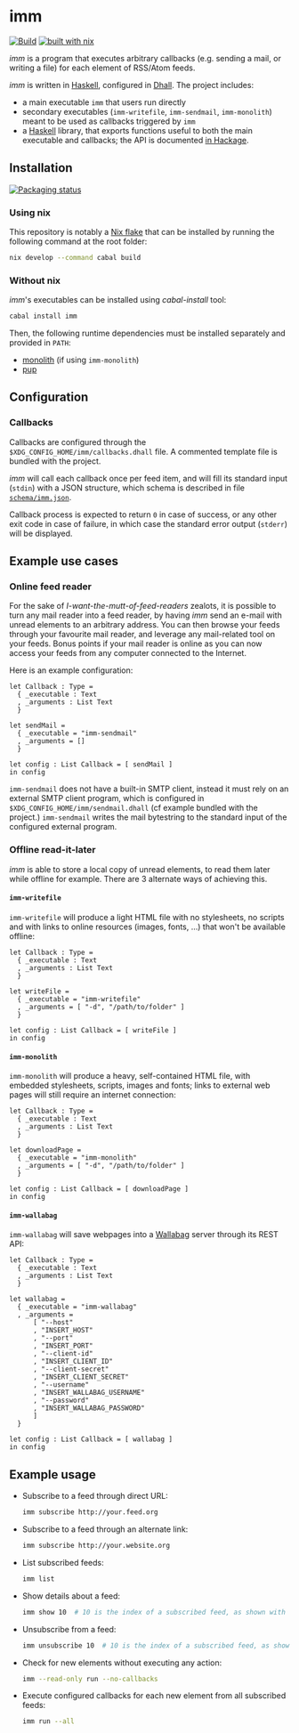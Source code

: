 # imm

[![Build](https://github.com/k0ral/imm/actions/workflows/ci.yml/badge.svg?branch=master)](https://github.com/k0ral/imm/actions)
[![built with nix](https://builtwithnix.org/badge.svg)](https://builtwithnix.org)


*imm* is a program that executes arbitrary callbacks (e.g. sending a mail, or writing a file) for each element of RSS/Atom feeds.

*imm* is written in [Haskell][2], configured in [Dhall][3]. The project includes:

- a main executable `imm` that users run directly
- secondary executables (`imm-writefile`, `imm-sendmail`, `imm-monolith`) meant to be used as callbacks triggered by `imm`
- a [Haskell][2] library, that exports functions useful to both the main executable and callbacks; the API is documented [in Hackage][1].

## Installation

[![Packaging status](https://repology.org/badge/vertical-allrepos/haskell:imm.svg)](https://repology.org/project/haskell:imm/versions)

### Using nix

This repository is notably a [Nix flake][flakes] that can be installed by running the following command at the root folder:
```bash
nix develop --command cabal build
```

### Without nix

*imm*'s executables can be installed using *cabal-install* tool:
```bash
cabal install imm
```

Then, the following runtime dependencies must be installed separately and provided in `PATH`:
- [monolith](https://github.com/Y2Z/monolith) (if using `imm-monolith`)
- [pup](https://github.com/ericchiang/pup)

## Configuration

### Callbacks

Callbacks are configured through the `$XDG_CONFIG_HOME/imm/callbacks.dhall` file. A commented template file is bundled with the project.

*imm* will call each callback once per feed item, and will fill its standard input (`stdin`) with a JSON structure, which schema is described in file [`schema/imm.json`](schema/imm.json).

Callback process is expected to return `0` in case of success, or any other exit code in case of failure, in which case the standard error output (`stderr`) will be displayed.


## Example use cases

### Online feed reader

For the sake of *I-want-the-mutt-of-feed-readers* zealots, it is possible to turn any mail reader into a feed reader, by having *imm* send an e-mail with unread elements to an arbitrary address.
You can then browse your feeds through your favourite mail reader, and leverage any mail-related tool on your feeds.
Bonus points if your mail reader is online as you can now access your feeds from any computer connected to the Internet.

Here is an example configuration:
```dhall
let Callback : Type =
  { _executable : Text
  , _arguments : List Text
  }

let sendMail =
  { _executable = "imm-sendmail"
  , _arguments = []
  }

let config : List Callback = [ sendMail ]
in config
```

`imm-sendmail` does not have a built-in SMTP client, instead it must rely on an external SMTP client program, which is configured in `$XDG_CONFIG_HOME/imm/sendmail.dhall` (cf example bundled with the project.) `imm-sendmail` writes the mail bytestring to the standard input of the configured external program.

### Offline read-it-later

*imm* is able to store a local copy of unread elements, to read them later while offline for example. There are 3 alternate ways of achieving this.

#### `imm-writefile`
`imm-writefile` will produce a light HTML file with no stylesheets, no scripts and with links to online resources (images, fonts, ...) that won't be available offline:
  ```dhall
  let Callback : Type =
    { _executable : Text
    , _arguments : List Text
    }

  let writeFile =
    { _executable = "imm-writefile"
    , _arguments = [ "-d", "/path/to/folder" ]
    }

  let config : List Callback = [ writeFile ]
  in config
  ```

#### `imm-monolith`
`imm-monolith` will produce a heavy, self-contained HTML file, with embedded stylesheets, scripts, images and fonts; links to external web pages will still require an internet connection:
  ```dhall
  let Callback : Type =
    { _executable : Text
    , _arguments : List Text
    }

  let downloadPage =
    { _executable = "imm-monolith"
    , _arguments = [ "-d", "/path/to/folder" ]
    }

  let config : List Callback = [ downloadPage ]
  in config
  ```
#### `imm-wallabag`
`imm-wallabag` will save webpages into a [Wallabag][wallabag] server through its REST API:
  ```dhall
  let Callback : Type =
    { _executable : Text
    , _arguments : List Text
    }

  let wallabag =
    { _executable = "imm-wallabag"
    , _arguments =
        [ "--host"
        , "INSERT_HOST"
        , "--port"
        , "INSERT_PORT"
        , "--client-id"
        , "INSERT_CLIENT_ID"
        , "--client-secret"
        , "INSERT_CLIENT_SECRET"
        , "--username"
        , "INSERT_WALLABAG_USERNAME"
        , "--password"
        , "INSERT_WALLABAG_PASSWORD"
        ]
    }

  let config : List Callback = [ wallabag ]
  in config
  ```

## Example usage

- Subscribe to a feed through direct URL:
  ```bash
  imm subscribe http://your.feed.org
  ```

- Subscribe to a feed through an alternate link:
  ```bash
  imm subscribe http://your.website.org
  ```

- List subscribed feeds:
  ```bash
  imm list
  ```

- Show details about a feed:
  ```bash
  imm show 10  # 10 is the index of a subscribed feed, as shown with `imm list`
  ```

- Unsubscribe from a feed:
  ```bash
  imm unsubscribe 10  # 10 is the index of a subscribed feed, as shown with `imm list`
  ```

- Check for new elements without executing any action:
  ```bash
  imm --read-only run --no-callbacks
  ```

- Execute configured callbacks for each new element from all subscribed feeds:
  ```bash
  imm run --all
  ```

[1]: http://hackage.haskell.org/package/imm
[2]: https://www.haskell.org
[3]: https://dhall-lang.org/
[flakes]: https://nixos.wiki/wiki/Flakes
[wallabag]: https://www.wallabag.it/
